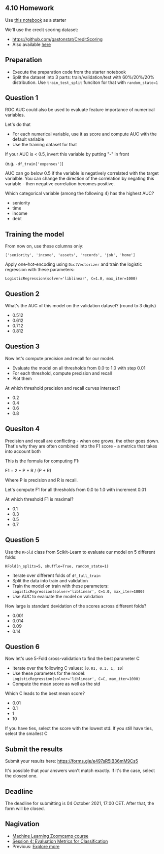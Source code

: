 ## 4.10 Homework

Use [this notebook](homework-4-starter.ipynb) as a starter

We'll use the credit scoring dataset:

- https://github.com/gastonstat/CreditScoring
- Also available [here](https://raw.githubusercontent.com/alexeygrigorev/mlbookcamp-code/master/chapter-06-trees/CreditScoring.csv)



## Preparation 

* Execute the preparation code from the starter notebook
* Split the dataset into 3 parts: train/validation/test with 60%/20%/20% distribution. Use `train_test_split` funciton for that with `random_state=1`


## Question 1

ROC AUC could also be used to evaluate feature importance of numerical variables. 

Let's do that

* For each numerical variable, use it as score and compute AUC with the default variable
* Use the training dataset for that


If your AUC is < 0.5, invert this variable by putting "-" in front

(e.g. `-df_train['expenses']`)

AUC can go below 0.5 if the variable is negatively correlated with the target varialble. You can change the direction of the correlation by negating this variable - then negative correlation becomes positive.


Which categorical variable (among the following 4) has the highest AUC?

- seniority
- time
- income
- debt


## Training the model

From now on, use these columns only:

```
['seniority', 'income', 'assets', 'records', 'job', 'home']
```

Apply one-hot-encoding using `DictVectorizer` and train the logistic regression with these parameters:

```
LogisticRegression(solver='liblinear', C=1.0, max_iter=1000)
```


## Question 2

What's the AUC of this model on the validation dataset? (round to 3 digits)

- 0.512
- 0.612
- 0.712
- 0.812


## Question 3

Now let's compute precision and recall for our model.

* Evaluate the model on all thresholds from 0.0 to 1.0 with step 0.01
* For each threshold, compute precision and recall
* Plot them


At which threshold precision and recall curves intersect?

* 0.2
* 0.4
* 0.6
* 0.8


## Quesiton 4

Precision and recall are conflicting - when one grows, the other goes down. That's why they are often combined into the F1 score - a metrics that takes into account both

This is the formula for computing F1:

F1 = 2 * P * R / (P + R)

Where P is precision and R is recall.

Let's compute F1 for all thresholds from 0.0 to 1.0 with increment 0.01

At which threshold F1 is maximal?

- 0.1
- 0.3
- 0.5
- 0.7


## Question 5

Use the `KFold` class from Scikit-Learn to evaluate our model on 5 different folds:

```
KFold(n_splits=5, shuffle=True, random_state=1)
```

* Iterate over different folds of `df_full_train`
* Split the data into train and validation
* Train the model on train with these parameters: `LogisticRegression(solver='liblinear', C=1.0, max_iter=1000)`
* Use AUC to evaluate the model on validation


How large is standard devidation of the scores across different folds?

- 0.001
- 0.014
- 0.09
- 0.14


## Question 6

Now let's use 5-Fold cross-validation to find the best parameter C

* Iterate over the following C values: `[0.01, 0.1, 1, 10]`
* Use these parametes for the model: `LogisticRegression(solver='liblinear', C=C, max_iter=1000)`
* Compute the mean score as well as the std


Which C leads to the best mean score?

- 0.01
- 0.1
- 1
- 10

If you have ties, select the score with the lowest std. If you still have ties, select the smallest C



## Submit the results

Submit your results here: https://forms.gle/e497sR5iB36mM9Cs5

It's possible that your answers won't match exactly. If it's the case, select the closest one.

## Deadline

The deadline for submitting is 04 October 2021, 17:00 CET. After that, the form will be closed.



## Nagivation

* [Machine Learning Zoomcamp course](../)
* [Session 4: Evaluation Metrics for Classification](./)
* Previous: [Explore more](09-explore-more.md)